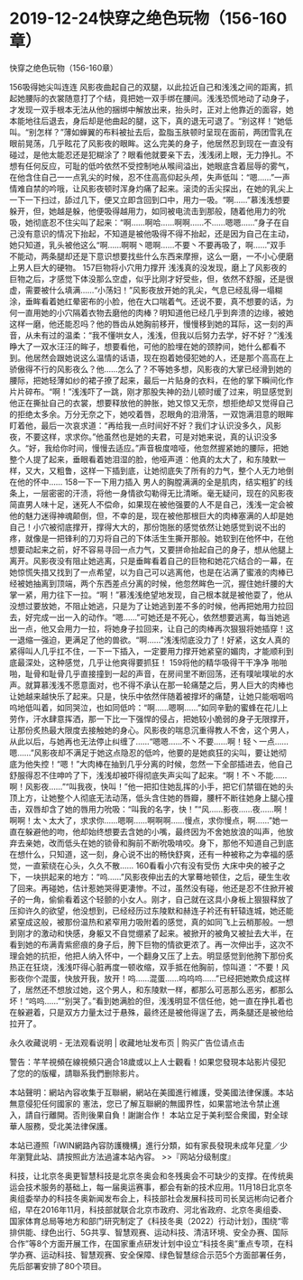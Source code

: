 # 2019-12-24快穿之绝色玩物（156-160章）



快穿之绝色玩物（156-160章）



156吸得她尖叫连连   风影夜曲起自己的双腿，以此拉近自己和浅浅之间的距离，抓起她腰际的衣裳随意打了个结，竟把她一双手绑在腰间。浅浅恐慌地动了动身子，才发现一双手根本无法从他的捆绑中解放出来，抬头时，正对上他靠近的面容，她本能地往后退去，身后却是他曲起的腿，这下，真的退无可退了。“别这样！”她低叫。“别怎样？”薄如蝉翼的布料被扯去后，盈脂玉肤顿时呈现在面前，两团雪乳在眼前晃荡，几乎眩花了风影夜的眼眸。这么完美的身子，他居然忍到现在一直没有碰过，是他太能忍还是犯糊涂了？眼看他就要亲下去，浅浅闭上眼，无力挣扎。不想有任何反应，可耻的低吟依然不受控制地从喉间溢出，她眼底含着屈辱的雾气，在他含住自己一一点乳尖的时候，忍不住高高仰起头颅，失声低叫：“嗯……”一声情难自禁的吟哦，让风影夜顿时浑身灼痛了起来。滚烫的舌尖探出，在她的乳尖上一下一下扫过，舔过几下，便又立即含回到口中，用力一吸。“啊……”慕浅浅想要躲开，但，她越是躲，他便吸得越用力，如同被电流击到那般，随着他用力的吮吸，她彻底忍不住尖叫了起来：“啊……啊哈……啊啊……不……嗯嗯……”身子在自己没有意识的情况下抬起，不知道是被他吸得不得不抬起，还是因为自己在主动，她只知道，乳头被他这么“啊……啊啊丶嗯啊……不要丶不要再吸了，啊……”双手不能动，两条腿却还是下意识想要找些什么东西来摩擦，这么一磨，一不小心便磨上男人巨大的硬物。 157巨物将小穴用力撑开   浅浅真的没发现，磨上了风影夜的巨物之后，才感觉下体没那么空虚，似乎比刚才好受些，但，依然不舒服，还是很虚，需要被什么填满……“小荡妇！”风影夜放开她的乳尖，气息已经乱得一塌糊涂，垂眸看着她红晕密布的小脸，他在大口喘着气。还说不要，真不想要的话，为何一直用她的小穴隔着衣物去磨他的肉棒？明知道他已经几乎到奔溃的边缘，被她这样一磨，他还能忍吗？他的唇齿从她胸前移开，慢慢移到她的耳际，这一刻的声音，从未有过的温柔：“我不懂哄女人，浅浅，但我以后努力去学，好不好？”浅浅睁大了一双水汪汪的眸子，想要看他，可他的脸埋在她的颈脖间，她什么都看不到。他居然会跟她说这么温情的话语，现在抱着她侵犯她的人，还是那个高高在上骄傲得不行的风影夜么？他……怎么了？不等她多想，风影夜的大掌已经滑到她的腰际，把她轻薄如纱的裙子撩了起来，最后一片贴身的衣料，在他的掌下瞬间化作片片碎布。“啊！”浅浅吓了一跳，刚才那股失神的劲儿顿时缓了过来，明显感觉到他正在撕扯自己的衣裳，想要释放他的肿胀，她又惊又无奈，想拒绝却又觉得自己的拒绝太多余。万分无奈之下，她咬着唇，忍眼角的泪滑落，一双饱满泪意的眼眸盯着他，最后一次哀求道：“再给我一点时间好不好？我们才认识没多久，风影夜，不要这样，求求你。”他虽然也是她的夫君，可是对她来说，真的认识没多久。“好，我给你时间，慢慢去适应。”声音极度喑哑，他忽然握紧她的腰际，把她整个人提了起来，垂眼看着她泪湿的脸，他哑声道：他真的太大了，和东陵默一样，又大，又粗鲁，这样一下插到底，让她彻底失了所有的力气，整个人无力地倒在他的怀中…… 158一下一下用力插入   男人的胸膛满满的全是肌肉，结实粗犷的线条上，一层密密的汗渍，将他一身情欲勾勒得无比清晰。毫无疑问，现在的风影夜简直男人味十足，迷死人不偿命，如果现在被他强要的人不是自己，浅浅一定会被他的魅力迷得神魂颠倒，但，不幸的是，现在被他那根巨大的肉棒塞满的人却是她自己！小穴被彻底撑开，撑得大大的，那份饱胀的感觉依然让她感觉到说不出的疼，就像是一把锋利的刀刃将自己的下体活生生撕开那般。她软到在他怀中，在他想要动起来之前，好不容易寻回一点力气，又要拼命抬起自己的身子，想从他腿上离开。风影夜没有阻止她逃离，只是垂眸看着自己的巨物和她花穴结合的一幕，在她惊慌失措又找到了一点希望，以为自己可以逃离他，也是在沾满了蜜液的肉棒已经被她抽离到顶端，两个东西差点分离的时候，他忽然眸色一沉，握住她纤腰的大掌一紧，用力往下一拉。“啊！”慕浅浅绝望地发现，自己根本就是被他耍了，他从没想过要放她，不阻止她逃，只是为了让她逃到差不多的时候，他再把她用力拉回去，好完成一出一入的动作。“嗯……”可她还是不死心，依然想要逃离，每当她逃出一点，他又会用力一拉，将她身子拉回来，让自己的肉棒再次狠狠将她插穿！这一退缩一强迫，更满足了他的兽欲。“啊……”浅浅彻底没力了！好紧，这女人真的紧得叫人几乎扛不住，一下一下插入，一定要用力撑开她紧窒的媚肉，才能顺利到底最深处，这种感觉，几乎让他爽得要抓狂！ 159将他的精华吸得干干净净   啪啪啪，耻骨和耻骨几乎直接撞到一起的声音，在房间里不断回荡，还有噗呲噗呲的水声。就算慕浅浅不愿意面对，也不得不承认在那一轮痛楚之后，男人巨大的肉棒也让她越来越快乐了起来。只是，快乐中依然伴随着被撑坏的痛楚，让她只能咽咽呜呜地低叫着，如同哭泣，也如同低吟：“啊……嗯啊……”如同辛勤的蜜蜂在花儿上劳作，汗水肆意挥洒，那一下比一下强悍的侵占，把她较小脆弱的身子无限撑开，让那份炙热最大限度去接触她的身心。风影夜的喘息沉重得教人不舍，这个男人，从此以后，与她再也无法停止纠缠了……“嗯嗯……不丶不要……啊！轻丶一点……嗯……”风影夜却不满足于她这点隐忍的低吟，他要的是她疯狂的尖叫，要让她彻底为他失控！“嗯！”大肉棒在抽到几乎分离的时候，忽然一下全部插进去，他自己舒服得忍不住呻吟了下，浅浅却被吓得彻底失声尖叫了起来。“啊！不丶不能……啊！风影夜……”“叫我夜，快叫！”他一把扣住她乱挥的小手，把它们禁锢在她的头顶上方，让她整个人彻底无法动荡，低头含住她的唇瓣，腰杆不断往她身上腿心撞击，双唇却含了她的唇用力吮吸：“叫我的名字，快！”“风……影夜……夜……啊！啊啊！太丶太大了，求求你……嗯啊……啊啊啊……慢点，求你慢点，啊……”她一直在躲避他的吻，他却始终想要去含她的小嘴，最终因为不舍她放浪的叫声，他放弃去亲她，改而低头在她的锁骨和胸前不断吮吸啃咬。身下，那他不知道自己到底在想什么，只知道，这一刻，身心说不出的畅快舒爽，还有一种被称之为幸福的感觉，一直萦绕在心头，久久不散…… 160看看小穴有没有受伤   大床中央的被子之下，一块拱起来的地方：“呜……”风影夜伸出去的大掌蓦地顿住，之后，硬生生收了回来。再碰她，估计惹她哭得更凄惨。不过，虽然没有碰，他还是忍不住掀开被子的一角，偷偷看着这个轻颤的小女人。刚才，自己就在这具小身板上狠狠释放了压抑许久的欲望，他没想到，已经经历过东陵默和赫连子衿还有轩辕连城，她还能紧窒成这般，被那份温热和紧窄用力吸附着的感觉，真的如同飞上云梢那般。一想到刚才的激动和快感，身躯又不自觉绷紧了起来。被掀开的被角又被扯去大半，在看到她的布满青紫瘀痕的身子后，胯下巨物的情欲更浓了。再一次伸出手，这次不理会她的抗拒，他把人纳入怀中，一个翻身又压了上去。明显感觉到他胯下那份炙热正在狂烧，浅浅吓得心脏再度一顿收缩，双手抵在他胸前，惊叫道：“不要！风影夜你个混蛋，快放开我，放开！呜……混蛋……呜呜呜……”已经把她欺负成这样了，居然还不想放过她，这个男人，和东陵默一样，都那么可恶那么恶劣，都那么坏！“呜呜……”“别哭了。”看到她满脸的但，浅浅明显不信任他，她一直在挣扎着也在躲避着，只是双方力量太过于悬殊，最终还是被他得逞了去，两条腿还是被他给拉开了。








永久收藏说明 - 无法观看说明 | 收藏地址发布页 | 购买广告位请点击


警告：芊芊視頻在線視頻只適合18歲或以上人士觀看！如果您發現本站影片侵犯了您的的版權，請聯系我們删除影片。


本站聲明：網站內容收集于互聯網，網站在美國進行維護，受美國法律保護。本站無意侵犯任何國家的
憲法，您已了解互聯網的無國界性，如果當地法令禁止進入，請自行離開。否則後果自負！謝謝合作！
本站立足于美利堅合衆國，對全球華人服務，受北美法律保護。


本站已遵照「iWIN網路內容防護機構」進行分類，如有家長發現未成年兒童／少年瀏覽此站、請按照此方法過濾本站內容。  >>『网站分级制度』




科技，让北京冬奥更智慧科技是北京冬奥会和冬残奥会不可缺少的支撑。在传统奥运会技术服务的基础上，每一届奥运赛事，都会有新的技术应用。11月18日北京冬奥组委举办的科技冬奥新闻发布会上，科技部社会发展科技司司长吴远彬向记者介绍，早在2016年11月，科技部就联合北京市政府、河北省政府、北京冬奥组委、国家体育总局等地方和部门研究制定了《科技冬奥（2022）行动计划》，围绕“零排供能、绿色出行、5G共享、智慧观赛、运动科技、清洁环境、安全办赛、国际合作”等8个方面开展工作，在国家重点研发计划中设立“科技冬奥”重点专项，在科学办赛、运动科技、智慧观赛、安全保障、绿色智慧综合示范5个方面部署任务，先后部署安排了80个项目。


